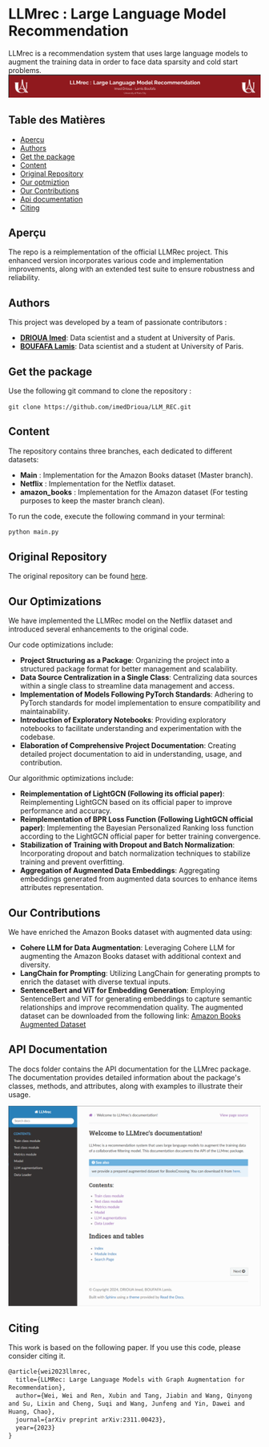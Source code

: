 # LLMrec : Large Language Model Recommendation

LLMrec is a recommendation system that uses large language models to augment the training data in order to face data sparsity and cold start problems.
![Alt text](static/logo.png?raw=true)
## Table des Matières

- [Aperçu](#aperçu)
- [Authors](#authors)
- [Get the package](#get-the-package)
- [Content](#content)
- [Original Repository](#original-repository)
- [Our optmiztion](#our-optimizations)
- [Our Contributions](#our-contributions)
- [Api documentation](#api-documentation)
- [Citing](#citing)

## Aperçu

The repo is a reimplementation of the official LLMRec project. This enhanced version incorporates various code and implementation improvements, along with an extended test suite to ensure robustness and reliability.

## Authors

This project was developed by a team of passionate contributors :

- **[DRIOUA Imed](https://github.com/imedDrioua)**:  Data scientist and a student at University of Paris.
- **[BOUFAFA Lamis](https://github.com/Lamis1847)**: Data scientist and a student at University of Paris.

## Get the package
Use the following git command to clone the repository : <br>

```git clone https://github.com/imedDrioua/LLM_REC.git```

## Content

The repository contains three branches, each dedicated to different datasets:

- **Main** : Implementation for the Amazon Books dataset (Master branch).
- **Netflix** : Implementation for the Netflix dataset.
- **amazon_books** : Implementation for the Amazon dataset (For testing purposes to keep the master branch clean).

To run the code, execute the following command in your terminal:

```bash
python main.py
```

## Original Repository
The original repository can be found [here](https://github.com/HKUDS/LLMRec).
## Our Optimizations

We have implemented the LLMRec model on the Netflix dataset and introduced several enhancements to the original code.

Our code optimizations include:

- **Project Structuring as a Package**: Organizing the project into a structured package format for better management and scalability.
- **Data Source Centralization in a Single Class**: Centralizing data sources within a single class to streamline data management and access.
- **Implementation of Models Following PyTorch Standards**: Adhering to PyTorch standards for model implementation to ensure compatibility and maintainability.
- **Introduction of Exploratory Notebooks**: Providing exploratory notebooks to facilitate understanding and experimentation with the codebase.
- **Elaboration of Comprehensive Project Documentation**: Creating detailed project documentation to aid in understanding, usage, and contribution.

Our algorithmic optimizations include:

- **Reimplementation of LightGCN (Following its official paper)**: Reimplementing LightGCN based on its official paper to improve performance and accuracy.
- **Reimplementation of BPR Loss Function (Following LightGCN official paper)**: Implementing the Bayesian Personalized Ranking loss function according to the LightGCN official paper for better training convergence.
- **Stabilization of Training with Dropout and Batch Normalization**: Incorporating dropout and batch normalization techniques to stabilize training and prevent overfitting.
- **Aggregation of Augmented Data Embeddings**: Aggregating embeddings generated from augmented data sources to enhance items attributes representation.

## Our Contributions

We have enriched the Amazon Books dataset with augmented data using:

- **Cohere LLM for Data Augmentation**: Leveraging Cohere LLM for augmenting the Amazon Books dataset with additional context and diversity.
- **LangChain for Prompting**: Utilizing LangChain for generating prompts to enrich the dataset with diverse textual inputs.
- **SentenceBert and ViT for Embedding Generation**: Employing SentenceBert and ViT for generating embeddings to capture semantic relationships and improve recommendation quality.
  The augmented dataset can be downloaded from the following link: [Amazon Books Augmented Dataset](https://drive.google.com/drive/folders/1kYUaG_lAP0xvUtMRBoN_A2jq6mjFEpkB?usp=sharing)
## API Documentation
The docs folder contains the API documentation for the LLMrec package. The documentation provides detailed information about the package's classes, methods, and attributes, along with examples to illustrate their usage.

![Alt text](static/api.png?raw=true)

## Citing

This work is based on the following paper. If you use this code, please consider citing it.

```
@article{wei2023llmrec,
  title={LLMRec: Large Language Models with Graph Augmentation for Recommendation},
  author={Wei, Wei and Ren, Xubin and Tang, Jiabin and Wang, Qinyong and Su, Lixin and Cheng, Suqi and Wang, Junfeng and Yin, Dawei and Huang, Chao},
  journal={arXiv preprint arXiv:2311.00423},
  year={2023}
}
```